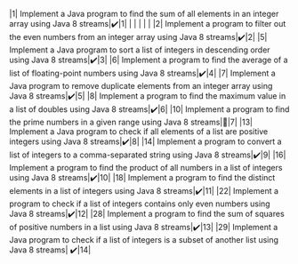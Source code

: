 |1|  Implement a Java program to find the sum of all elements in an integer array using Java 8 streams|:heavy_check_mark:|1|
|       |     |       |       |
|2| Implement a program to filter out the even numbers from an integer array using Java 8 streams|:heavy_check_mark:|2|
|5|  Implement a Java program to sort a list of integers in descending order using Java 8 streams|:heavy_check_mark:|3|
|6| Implement a program to find the average of a list of floating-point numbers using Java 8 streams|:heavy_check_mark:|4|
|7|  Implement a Java program to remove duplicate elements from an integer array using Java 8 streams|:heavy_check_mark:|5|
|8| Implement a program to find the maximum value in a list of doubles using Java 8 streams|:heavy_check_mark:|6|
|10| Implement a program to find the prime numbers in a given range using Java 8 streams||7|
|13|  Implement a Java program to check if all elements of a list are positive integers using Java 8 streams|:heavy_check_mark:|8|
|14| Implement a program to convert a list of integers to a comma-separated string using Java 8 streams|:heavy_check_mark:|9|
|16| Implement a program to find the product of all numbers in a list of integers using Java 8 streams|:heavy_check_mark:|10|
|18| Implement a program to find the distinct elements in a list of integers using Java 8 streams|:heavy_check_mark:|11|
|22| Implement a program to check if a list of integers contains only even numbers using Java 8 streams|:heavy_check_mark:|12|
|28| Implement a program to find the sum of squares of positive numbers in a list using Java 8 streams|:heavy_check_mark:|13|
|29|  Implement a Java program to check if a list of integers is a subset of another list using Java 8 streams| :heavy_check_mark:|14|
